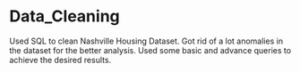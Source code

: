 # Data_Cleaning
Used SQL to clean Nashville Housing Dataset. Got rid of a lot anomalies in the dataset for the better analysis. Used some basic and advance queries to achieve the desired results.

